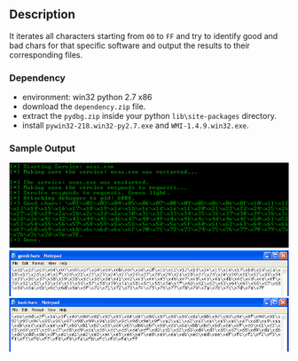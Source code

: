 ## Description
It iterates all characters starting from `00` to `FF` and try to identify good and bad chars for that specific software and output the results to their corresponding files.

### Dependency
- environment: win32 python 2.7 x86
- download the `dependency.zip` file.
- extract the `pydbg.zip` inside your python `lib\site-packages` directory.
- install `pywin32-218.win32-py2.7.exe` and `WMI-1.4.9.win32.exe`.

### Sample Output
![Alt text](Screenshots/1.PNG)
![Alt text](Screenshots/2.PNG)
![Alt text](Screenshots/3.PNG)


